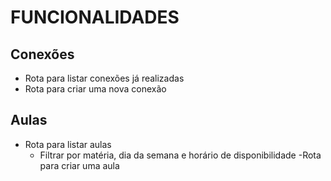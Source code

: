 # FUNCIONALIDADES

## Conexões
- Rota para listar conexões já realizadas
- Rota para criar uma nova conexão

## Aulas
- Rota para listar aulas
    - Filtrar por matéria, dia da semana e horário de disponibilidade
-Rota para criar uma aula

